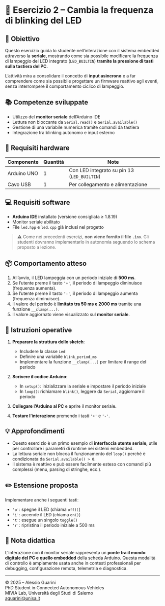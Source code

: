 # 🔵 Esercizio 2 – Cambia la frequenza di blinking del LED

## 🎯 Obiettivo

Questo esercizio guida lo studente nell’interazione con il sistema embedded attraverso la **seriale**, mostrando come sia possibile modificare la frequenza di lampeggio del LED integrato (`LED_BUILTIN`) **tramite la pressione di tasti sulla tastiera del PC**.

L’attività mira a consolidare il concetto di **input asincrono** e a far comprendere come sia possibile progettare un firmware reattivo agli eventi, senza interrompere il comportamento ciclico di lampeggio.

## 📚 Competenze sviluppate

- Utilizzo del **monitor seriale** dell’Arduino IDE
- Lettura non bloccante da `Serial.read()` e `Serial.available()`
- Gestione di una variabile numerica tramite comandi da tastiera
- Integrazione tra blinking autonomo e input esterno

## 🧱 Requisiti hardware

| Componente      | Quantità | Note                                          |
|-----------------|----------|-----------------------------------------------|
| Arduino UNO     | 1        | Con LED integrato su pin 13 (`LED_BUILTIN`)   |
| Cavo USB        | 1        | Per collegamento e alimentazione              |

## 💻 Requisiti software

- **Arduino IDE** installato (versione consigliata ≥ 1.8.19)
- Monitor seriale abilitato
- File `led.hpp` e `led.cpp` già inclusi nel progetto

> ⚠️ Come nei precedenti esercizi, **non viene fornito il file `.ino`**. Gli studenti dovranno implementarlo in autonomia seguendo lo schema proposto a lezione.

## 📦 Comportamento atteso

1. All’avvio, il LED lampeggia con un periodo iniziale di **500 ms**.
2. Se l’utente preme il tasto `'+'`, il periodo di lampeggio diminuisce (frequenza aumenta).
3. Se l’utente preme il tasto `'-'`, il periodo di lampeggio aumenta (frequenza diminuisce).
4. Il valore del periodo è **limitato tra 50 ms e 2000 ms** tramite una funzione `__clamp(...)`.
5. Il valore aggiornato viene visualizzato sul **monitor seriale**.

## 🔧 Istruzioni operative

1. **Preparare la struttura dello sketch**:
   - Includere la classe `Led`
   - Definire una variabile `blink_period_ms`
   - Implementare la funzione `__clamp(...)` per limitare il range del periodo

2. **Scrivere il codice Arduino**:
   - In `setup()`: inizializzare la seriale e impostare il periodo iniziale
   - In `loop()`: richiamare `blink()`, leggere da `Serial`, aggiornare il periodo

3. **Collegare l’Arduino al PC** e aprire il monitor seriale.
4. **Testare l’interazione** premendo i tasti `'+'` e `'-'`.

## 💡 Approfondimenti

- Questo esercizio è un primo esempio di **interfaccia utente seriale**, utile per controllare i parametri di runtime nei sistemi embedded.
- La lettura seriale non blocca il funzionamento del `loop()` perché è condizionata da `Serial.available() > 0`.
- Il sistema è reattivo e può essere facilmente esteso con comandi più complessi (menu, parsing di stringhe, ecc.).

## ✏️ Estensione proposta

Implementare anche i seguenti tasti:
- `'o'`: spegne il LED (chiama `off()`)
- `'i'`: accende il LED (chiama `on()`)
- `'t'`: esegue un singolo `toggle()`
- `'r'`: ripristina il periodo iniziale a 500 ms

## 📌 Nota didattica

L'interazione con il monitor seriale rappresenta un **ponte tra il mondo digitale del PC e quello embedded** della scheda Arduino. Questa modalità di controllo è ampiamente usata anche in contesti professionali per debugging, configurazione remota, telemetria e diagnostica.

---

© 2025 – Alessio Guarini  
PhD Student in Connected Autonomous Vehicles  
MIVIA Lab, Università degli Studi di Salerno  
[aguarini@unisa.it](mailto:aguarini@unisa.it)